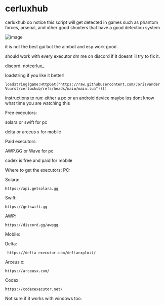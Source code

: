 # cerluxhub
cerluxhub
do notice this script will get detected in games such as phantom forces, arsenal, and other good shooters that have a good detection system

![image](https://github.com/user-attachments/assets/9828dfb5-f90c-4b61-8c8e-f398bb9e56a9)

it is not the best gui but the aimbot and esp work good.

should work with every executor dm me on discord if it doesnt ill try to fix it.

discord: notcerlux_

loadstring if you like it better!

```loadstring(game:HttpGet("https://raw.githubusercontent.com/JorisvanderVuurst/cerluxhub/refs/heads/main/main.lua"))()```


instructions to run:
either a pc or an android device maybe ios dont know what time you are watching this


Free executors:

solara or swift for pc

delta or arceus x for mobile

Paid executors:

AWP.GG or Wave for pc

codex is free and paid for mobile


Where to get the executors:
PC:


  Solara:

    https://api.getsolara.gg

  Swift:

    https://getswift.gg

  AWP:

    https://discord.gg/awpgg

Mobile:

   Delta:

     https://delta-executor.com/deltaexploit/

  Arceus x:

    https://arceusx.com/

  Codex:

    https://codexexecutor.net/

Not sure if it works with windows too.


